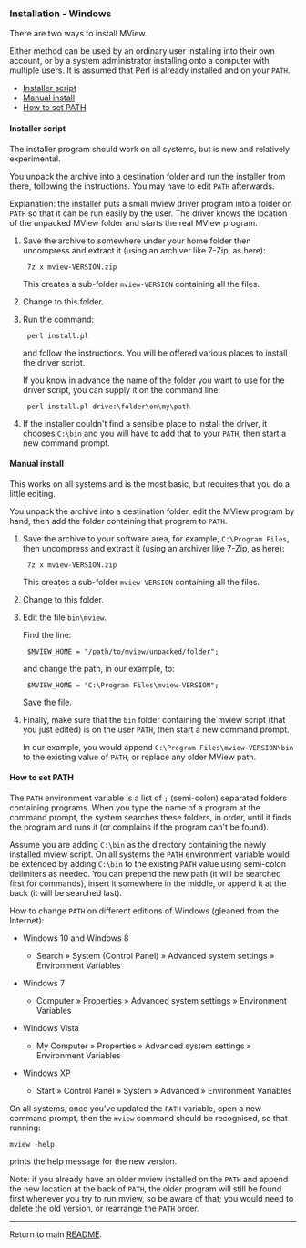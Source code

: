 ### Installation - Windows

There are two ways to install MView.

Either method can be used by an ordinary user installing into their own
account, or by a system administrator installing onto a computer with multiple
users. It is assumed that Perl is already installed and on your `PATH`.

* [Installer script](#installer-script)
* [Manual install](#manual-install)
* [How to set PATH](#how-to-set-path)


#### Installer script

The installer program should work on all systems, but is new and relatively
experimental.

You unpack the archive into a destination folder and run the installer from
there, following the instructions. You may have to edit `PATH` afterwards.

Explanation: the installer puts a small mview driver program into a folder on
`PATH` so that it can be run easily by the user. The driver knows the location
of the unpacked MView folder and starts the real MView program.

1. Save the archive to somewhere under your home folder then uncompress and
   extract it (using an archiver like 7-Zip, as here):

        7z x mview-VERSION.zip

   This creates a sub-folder `mview-VERSION` containing all the files.

2. Change to this folder.

3. Run the command:

        perl install.pl

   and follow the instructions. You will be offered various places to install
   the driver script.

   If you know in advance the name of the folder you want to use for the
   driver script, you can supply it on the command line:

        perl install.pl drive:\folder\on\my\path

3. If the installer couldn't find a sensible place to install the driver, it
   chooses `C:\bin` and you will have to add that to your `PATH`, then start
   a new command prompt.


#### Manual install

This works on all systems and is the most basic, but requires that you do a
little editing.

You unpack the archive into a destination folder, edit the MView program by
hand, then add the folder containing that program to `PATH`.

1. Save the archive to your software area, for example, `C:\Program Files`,
   then uncompress and extract it (using an archiver like 7-Zip, as here):

        7z x mview-VERSION.zip

   This creates a sub-folder `mview-VERSION` containing all the files.

2. Change to this folder.

3. Edit the file `bin\mview`.

   Find the line:

        $MVIEW_HOME = "/path/to/mview/unpacked/folder";

   and change the path, in our example, to:

        $MVIEW_HOME = "C:\Program Files\mview-VERSION";

   Save the file.

4. Finally, make sure that the `bin` folder containing the mview script (that
   you just edited) is on the user `PATH`, then start a new command prompt.

   In our example, you would append `C:\Program Files\mview-VERSION\bin` to the
   existing value of `PATH`, or replace any older MView path.


#### How to set PATH

The `PATH` environment variable is a list of `;` (semi-colon) separated
folders containing programs. When you type the name of a program at the
command prompt, the system searches these folders, in order, until it finds
the program and runs it (or complains if the program can't be found).

Assume you are adding `C:\bin` as the directory containing the newly
installed mview script. On all systems the `PATH` environment variable would
be extended by adding `C:\bin` to the existing `PATH` value using
semi-colon delimiters as needed. You can prepend the new path (it will be
searched first for commands), insert it somewhere in the middle, or append it
at the back (it will be searched last).

How to change `PATH` on different editions of Windows (gleaned from the
Internet):

* Windows 10 and Windows 8

  - Search » System (Control Panel) » Advanced system settings »
    Environment Variables

* Windows 7

  - Computer » Properties » Advanced system settings » Environment
    Variables

* Windows Vista

  - My Computer » Properties » Advanced system settings » Environment
    Variables

* Windows XP

  - Start » Control Panel » System » Advanced » Environment Variables

On all systems, once you've updated the `PATH` variable, open a new command
prompt, then the `mview` command should be recognised, so that running:

    mview -help

prints the help message for the new version.

Note: if you already have an older mview installed on the `PATH` and append
the new location at the back of `PATH`, the older program will still be
found first whenever you try to run mview, so be aware of that; you would need
to delete the old version, or rearrange the `PATH` order.

---

Return to main [README](README.md).
